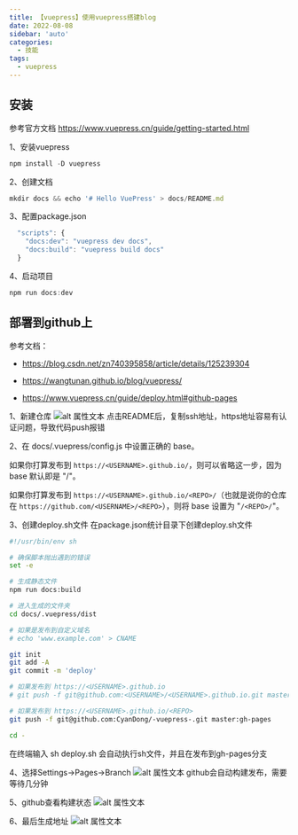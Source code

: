 ```yaml
---
title: 【vuepress】使用vuepress搭建blog
date: 2022-08-08
sidebar: 'auto'
categories:
  - 技能
tags:
  - vuepress
---
```


## 安装

参考官方文档 <https://www.vuepress.cn/guide/getting-started.html>

1、安装vuepress
```javascript
npm install -D vuepress
```

2、创建文档
```js
mkdir docs && echo '# Hello VuePress' > docs/README.md
```

3、配置package.json
```js
  "scripts": {
    "docs:dev": "vuepress dev docs",
    "docs:build": "vuepress build docs"
  }
```

4、启动项目
```js
npm run docs:dev
```

## 部署到github上

参考文档：
* <https://blog.csdn.net/zn740395858/article/details/125239304>

* <https://wangtunan.github.io/blog/vuepress/>

* <https://www.vuepress.cn/guide/deploy.html#github-pages>

1、新建仓库
![alt 属性文本](/-vuepress-/新建仓库.png)
点击README后，复制ssh地址，https地址容易有认证问题，导致代码push报错


2、在 docs/.vuepress/config.js 中设置正确的 base。

如果你打算发布到 ```https://<USERNAME>.github.io/```，则可以省略这一步，因为 base 默认即是 "/"。

如果你打算发布到 ```https://<USERNAME>.github.io/<REPO>/```（也就是说你的仓库在 ```https://github.com/<USERNAME>/<REPO>```），则将 base 设置为 "```/<REPO>/```"。

3、创建deploy.sh文件
在package.json统计目录下创建deploy.sh文件
```sh
#!/usr/bin/env sh

# 确保脚本抛出遇到的错误
set -e

# 生成静态文件
npm run docs:build

# 进入生成的文件夹
cd docs/.vuepress/dist

# 如果是发布到自定义域名
# echo 'www.example.com' > CNAME

git init
git add -A
git commit -m 'deploy'

# 如果发布到 https://<USERNAME>.github.io
# git push -f git@github.com:<USERNAME>/<USERNAME>.github.io.git master

# 如果发布到 https://<USERNAME>.github.io/<REPO>
git push -f git@github.com:CyanDong/-vuepress-.git master:gh-pages

cd -
```
在终端输入 sh deploy.sh 会自动执行sh文件，并且在发布到gh-pages分支

4、选择Settings->Pages->Branch
![alt 属性文本](/-vuepress-/github-page.jpg)
github会自动构建发布，需要等待几分钟

5、github查看构建状态
![alt 属性文本](/-vuepress-/构建状态.png)

6、最后生成地址
![alt 属性文本](/-vuepress-/生成链接.jpg)




